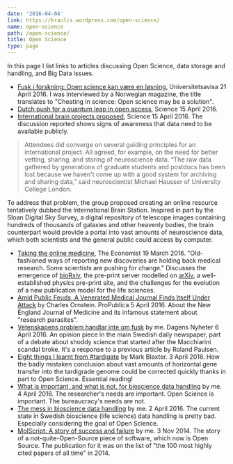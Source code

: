 ```yaml
---
date: '2016-04-04'
link: https://kraulis.wordpress.com/open-science/
name: open-science
path: /open-science/
title: Open Science
type: page
---
```

In this page I list links to articles discussing Open Science, data storage and handling, and Big Data issues.

- [Fusk i forskning: Open science kan være en løsning,](http://www.universitetsavisa.no/forskning/2016/04/21/Fusk-i-forskning-Open-science-kan-v%C3%A6re-en-l%C3%B8sning-56880.ece) Universitetsavisa 21 April 2016. I was interviewed by a Norwegian magazine, the title translates to "Cheating in science: Open science may be a solution".
- [Dutch push for a quantum leap in open access](http://science.sciencemag.org/content/352/6283/279.full), Science 15 April 2016.
- [International brain projects proposed](http://science.sciencemag.org/content/352/6283/277.full), Science 15 April 2016. The discussion reported shows signs of awareness that data need to be available publicly.

> Attendees did converge on several guiding principles for an international project. All agreed, for example, on the need for better vetting, sharing, and storing of neuroscience data. “The raw data gathered by generations of graduate students and postdocs has been lost because we haven't come up with a good system for archiving and sharing data,” said neuroscientist Michael Hausser of University College London.

To address that problem, the group proposed creating an online resource tentatively dubbed the International Brain Station. Inspired in part by the Sloan Digital Sky Survey, a digital repository of telescope images containing hundreds of thousands of galaxies and other heavenly bodies, the brain counterpart would provide a portal into vast amounts of neuroscience data, which both scientists and the general public could access by computer.
- [Taking the online medicine](http://www.economist.com/news/science-and-technology/21694990-old-fashioned-ways-reporting-new-discoveries-are-holding-back-medical-research), The Economist 19 March 2016. "Old-fashioned ways of reporting new discoveries are holding back medical research. Some scientists are pushing for change." Discusses the emergence of [bioRxiv](http://biorxiv.org/), the pre-print server modelled on [arXiv](https://arxiv.org/), a well-established physics pre-print site, and the challenges for the evolution of a new publication model for the life sciences.
- [Amid Public Feuds, A Venerated Medical Journal Finds Itself Under Attack](https://www.propublica.org/article/amid-public-feuds-a-venerated-medical-journal-finds-itself-under-attack) by Charles Ornstein. ProPublica 5 April 2016. About the New England Journal of Medicine and its infamous statement about "research parasites".
- [Vetenskapens problem handlar inte om fusk](http://www.dn.se/kultur-noje/kulturdebatt/vetenskapens-problem-handlar-inte-om-fusk/) by me. Dagens Nyheter 6 April 2016. An opinion piece in the main Swedish daily newspaper, part of a debate about shoddy science that started after the Macchiarini scandal broke. It's a response to a previous article by Roland Paulsen.
- [Eight things I learnt from #tardigate](http://nematodes.org/blog/eight-things-i-learnt-from-tardigate/) by Mark Blaxter. 3 April 2016. How the badly mistaken conclusion about vast amounts of horizontal gene transfer into the tardigrade genome could be corrected quickly thanks in part to Open Science. Essential reading!
- [What is important, and what is not, for bioscience  data handling](/posts/) by me. 4 April 2016. The researcher's needs are important. Open Science is important. The bureaucracy's needs are not.
- [The mess in bioscience data handling](/posts/) by me. 2 April 2016. The current state in Swedish bioscience (life science) data handling is pretty bad. Especially considering the goal of Open Science.
- [MolScript: A story of success and failure](/posts/) by me. 3 Nov 2014. The story of a not-quite-Open-Source piece of software, which now is Open Source. The publication for it was on the list of "the 100 most highly cited papers of all time" in 2014.

